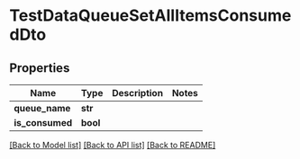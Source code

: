# TestDataQueueSetAllItemsConsumedDto

## Properties
Name | Type | Description | Notes
------------ | ------------- | ------------- | -------------
**queue_name** | **str** |  | 
**is_consumed** | **bool** |  | 

[[Back to Model list]](../README.md#documentation-for-models) [[Back to API list]](../README.md#documentation-for-api-endpoints) [[Back to README]](../README.md)


